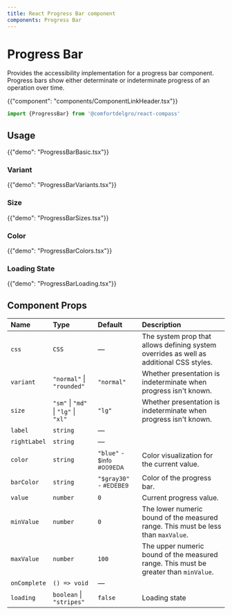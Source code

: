 ```yaml
---
title: React Progress Bar component
components: Progress Bar
---
```


# Progress Bar

<p class="description">Provides the accessibility implementation for a progress bar component. Progress bars show either determinate or indeterminate progress of an operation over time.</p>

{{"component": "components/ComponentLinkHeader.tsx"}}

```jsx
import {ProgressBar} from '@comfortdelgro/react-compass'
```

## Usage

{{"demo": "ProgressBarBasic.tsx"}}

### Variant

{{"demo": "ProgressBarVariants.tsx"}}

### Size

{{"demo": "ProgressBarSizes.tsx"}}

### Color

{{"demo": "ProgressBarColors.tsx"}}

### Loading State

{{"demo": "ProgressBarLoading.tsx"}}

## Component Props

| Name         | Type                                 | Default                                 | Description                                                                             |
| :----------- | :----------------------------------- | :-------------------------------------- | :-------------------------------------------------------------------------------------- |
| `css`        | `CSS`                                | —                                       | The system prop that allows defining system overrides as well as additional CSS styles. |
| `variant`    | `"normal"` \| `"rounded"`            | `"normal"`                              | Whether presentation is indeterminate when progress isn't known.                        |
| `size`       | `"sm"` \| `"md"` \| `"lg"` \| `"xl"` | `"lg"`                                  | Whether presentation is indeterminate when progress isn't known.                        |
| `label`      | `string`                             | —                                       |                                                                                         |
| `rightLabel` | `string`                             | —                                       |                                                                                         |
| `color`      | `string`                             | `"blue"` <small>- $info #009EDA</small> | Color visualization for the current value.                                              |
| `barColor`   | `string`                             | `"$gray30"` <small>- #EDEBE9</small>    | Color of the progress bar.                                                              |
| `value`      | `number`                             | `0`                                     | Current progress value.                                                                 |
| `minValue`   | `number`                             | `0`                                     | The lower numeric bound of the measured range. This must be less than `maxValue`.       |
| `maxValue`   | `number`                             | `100`                                   | The upper numeric bound of the measured range. This must be greater than `minValue`.    |
| `onComplete` | `() => void`                         | —                                       |
| `loading`    | `boolean` \| `"stripes"`             | `false`                                 | Loading state                                                                           |

